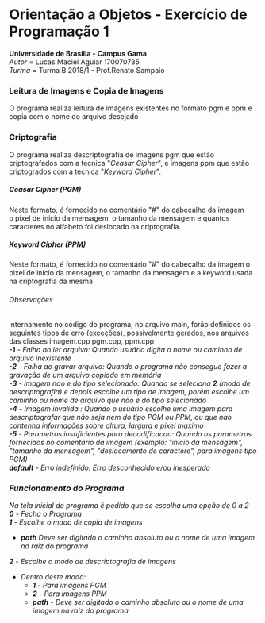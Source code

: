 # Orientação a Objetos - Exercício de Programação 1


**Universidade de Brasília - Campus Gama**  
*Autor* = Lucas Maciel Aguiar 170070735  
*Turma* = Turma B 2018/1 - Prof.Renato Sampaio  

### Leitura de Imagens e Copia de Imagens

O programa realiza leitura de imagens existentes no formato pgm e ppm e copia com o nome do arquivo desejado  

### Criptografia

O programa realiza descriptografia de imagens pgm que estão criptografados com a tecnica "*Ceasar Cipher*", e imagens ppm que estão criptogrados com a tecnica "*Keyword Cipher*".  

##### Ceasar Cipher (PGM)

Neste formato, é fornecido no comentário "#" do cabeçalho da imagem  
o pixel de inicio da mensagem, o tamanho da mensagem e quantos caracteres no alfabeto foi deslocado na criptografia.  

##### Keyword Cipher (PPM)

Neste formato, é fornecido no comentário "#" do cabeçalho da imagem o pixel de inicio da mensagem, o tamanho da mensagem e a keyword usada na criptografia da mesma  

###### Observações

internamente no código do programa, no arquivo main,  forão definidos os seguintes tipos de erro (exceções), possivelmente gerados, nos arquivos das classes imagem.cpp pgm.cpp, ppm.cpp  
__-1__ - <em>Falha ao ler arquivo<em>: Quando usuário digita o nome ou caminho de arquivo inexistente  
__-2__ - <em>Falha ao gravar arquivo<em>: Quando o programa não consegue fazer a gravação de um arquivo copiado em memória  
__-3__ - <em>Imagem nao e do tipo selecionado<em>: Quando se seleciona **2** (*modo de descriptografia*) e depois escolhe um tipo de imagem, porém escolhe um caminho ou nome de arquivo que não é do tipo selecionado  
__-4__ - <em>Imagem invalida<em> : Quando o usuário escolhe uma imagem para descriptografar que não seja nem do tipo PGM ou PPM, ou que nao contenha informações sobre altura, largura e pixel maximo  
__-5__ - <em>Parametros insuficientes para decodificacao<em>: Quando os parametros fornecidos no comentário da imagem (exemplo: "inicio da mensagem", "tamanho da mensagem", "deslocamento de caractere", para imagens tipo PGM)  
__default__ - <em>Erro indefinido<em>: Erro desconhecido e/ou inesperado  

### Funcionamento do Programa

Na tela inicial do programa é pedido que se escolha uma opção de 0 a 2  
__0__ - Fecha o Programa  
__1__ - Escolhe o modo de copia de imagens  
   * __path__ Deve ser digitado o caminho absoluto ou o nome de uma imagem na raiz do programa  
   
   
__2__ - Escolhe o modo de descriptografia de imagens  
   * _Dentro deste modo_:  
       * __1__ - Para imagens PGM  
       * __2__ - Para imagens PPM  
	    * __path__ - Deve ser digitado o caminho absoluto ou o nome de uma imagem na raiz do programa  





